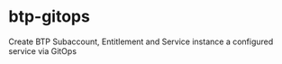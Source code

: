 # btp-gitops
Create BTP Subaccount, Entitlement and Service instance a configured service via GitOps
